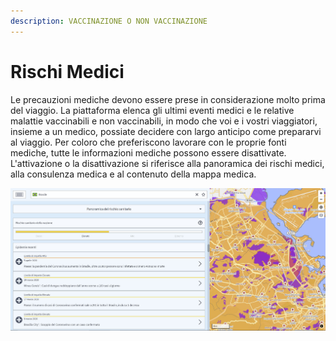 ```yaml
---
description: VACCINAZIONE O NON VACCINAZIONE
---
```


# Rischi Medici

Le precauzioni mediche devono essere prese in considerazione molto prima del viaggio. La piattaforma elenca gli ultimi eventi medici e le relative malattie vaccinabili e non vaccinabili, in modo che voi e i vostri viaggiatori, insieme a un medico, possiate decidere con largo anticipo come prepararvi al viaggio. Per coloro che preferiscono lavorare con le proprie fonti mediche, tutte le informazioni mediche possono essere disattivate. L'attivazione o la disattivazione si riferisce alla panoramica dei rischi medici, alla consulenza medica e al contenuto della mappa medica.

![PANORAMICA DEL RISCHIO MEDICO](../.gitbook/assets/p44-img01_axa%20%282%29.jpg)



